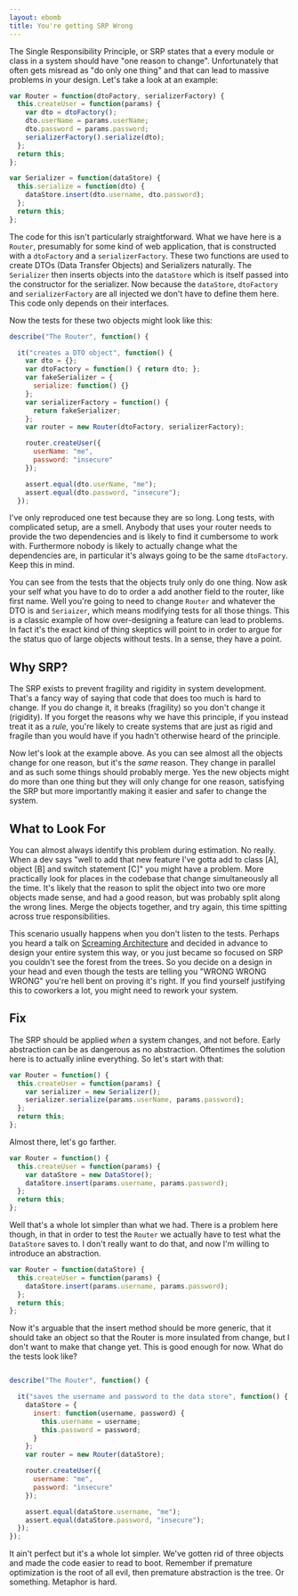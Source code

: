 ```yaml
---
layout: ebomb
title: You're getting SRP Wrong
---
```


The Single Responsibility Principle, or SRP states that a every module or class in a system should have "one reason to change". Unfortunately that often gets misread as "do only one thing" and that can lead to massive problems in your design. Let's take a look at an example:

``` javascript
var Router = function(dtoFactory, serializerFactory) {
  this.createUser = function(params) {
    var dto = dtoFactory();
    dto.userName = params.userName;
    dto.password = params.password;
    serializerFactory().serialize(dto);
  };
  return this;
};

var Serializer = function(dataStore) {
  this.serialize = function(dto) {
    dataStore.insert(dto.username, dto.password);
  };
  return this;
};
```

The code for this isn't particularly straightforward. What we have here is a `Router`, presumably for some kind of web application, that is constructed with a `dtoFactory` and a `serializerFactory`. These two functions are used to create DTOs (Data Transfer Objects) and Serializers naturally. The `Serializer` then inserts objects into the `dataStore` which is itself passed into the constructor for the serializer. Now because the `dataStore`, `dtoFactory` and `serializerFactory` are all injected we don't have to define them here. This code only depends on their interfaces.

Now the tests for these two objects might look like this:

``` javascript
describe("The Router", function() {

  it("creates a DTO object", function() {
    var dto = {};
    var dtoFactory = function() { return dto; };
    var fakeSerializer = {
      serialize: function() {}
    };
    var serializerFactory = function() {
      return fakeSerializer;
    };
    var router = new Router(dtoFactory, serializerFactory);

    router.createUser({
      userName: "me",
      password: "insecure"
    });

    assert.equal(dto.userName, "me");
    assert.equal(dto.password, "insecure");
  });
```

I've only reproduced one test because they are so long. Long tests, with complicated setup, are a smell. Anybody that uses your router needs to provide the two dependencies and is likely to find it cumbersome to work with. Furthermore nobody is likely to actually change what the dependencies are, in particular it's always going to be the same `dtoFactory`. Keep this in mind.

You can see from the tests that the objects truly only do one thing. Now ask your self what you have to do to order a add another field to the router, like first name. Well you're going to need to change `Router` and whatever the DTO is and `Seriaizer`, which means modifying tests for all those things. This is a classic example of how over-designing a feature can lead to problems. In fact it's the exact kind of thing skeptics will point to in order to argue for the status quo of large objects without tests. In a sense, they have a point.

## Why SRP?

The SRP exists to prevent fragility and rigidity in system development. That's a fancy way of saying that code that does too much is hard to change. If you do change it, it breaks (fragility) so you don't change it (rigidity). If you forget the reasons why we have this principle, if you instead treat it as a _rule_, you're likely to create systems that are just as rigid and fragile than you would have if you hadn't otherwise heard of the principle.

Now let's look at the example above. As you can see almost all the objects change for one reason, but it's the _same_ reason. They change in parallel and as such some things should probably merge. Yes the new objects might do more than one thing but they will only change for one reason, satisfying the SRP but more importantly making it easier and safer to change the system.

## What to Look For

You can almost always identify this problem during estimation. No really. When a dev says "well to add that new feature I've gotta add to class [A], object [B] and switch statement [C]" you might have a problem. More practically look for places in the codebase that change simultaneously all the time. It's likely that the reason to split the object into two ore more objects made sense, and had a good reason, but was probably split along the wrong lines. Merge the objects together, and try again, this time spitting across true responsibilities.

This scenario usually happens when you don't listen to the tests. Perhaps you heard a talk on [Screaming Architecture](https://blog.8thlight.com/uncle-bob/2011/09/30/Screaming-Architecture.html) and decided in advance to design your entire system this way, or you just became so focused on SRP you couldn't see the forest from the trees. So you decide on a design in your head and even though the tests are telling you "WRONG WRONG WRONG" you're hell bent on proving it's right. If you find yourself justifying this to coworkers a lot, you might need to rework your system.

## Fix

The SRP should be applied _when_ a system changes, and not before. Early abstraction can be as dangerous as no abstraction. Oftentimes the solution here is to actually inline everything. So let's start with that:

```javascript
var Router = function() {
  this.createUser = function(params) {
    var serializer = new Serializer();
    serializer.serialize(params.userName, params.password);
  };
  return this;
};
```

Almost there, let's go farther.

```javascript
var Router = function() {
  this.createUser = function(params) {
    var dataStore = new DataStore();
    dataStore.insert(params.username, params.password);
  };
  return this;
};
```

Well that's a whole lot simpler than what we had. There is a problem here though, in that in order to test the `Router` we actually have to test what the `DataStore` saves to. I don't really want to do that, and now I'm willing to introduce an abstraction.

```javascript
var Router = function(dataStore) {
  this.createUser = function(params) {
    dataStore.insert(params.username, params.password);
  };
  return this;
};
```

Now it's arguable that the insert method should be more generic, that it should take an object so that the Router is more insulated from change, but I don't want to make that change yet. This is good enough for now. What do the tests look like?


```javascript

describe("The Router", function() {

  it("saves the username and password to the data store", function() {
    dataStore = {
      insert: function(username, password) {
        this.username = username;
        this.password = password;
      }
    };
    var router = new Router(dataStore);

    router.createUser({
      username: "me",
      password: "insecure"
    });

    assert.equal(dataStore.username, "me");
    assert.equal(dataStore.password, "insecure");
  });
});
```

It ain't perfect but it's a whole lot simpler. We've gotten rid of three objects and made the code easier to read to boot. Remember if premature optimization is the root of all evil, then premature abstraction is the tree. Or something. Metaphor is hard.

[^1]: https://drive.google.com/file/d/0ByOwmqah_nuGNHEtcU5OekdDMkk/view
